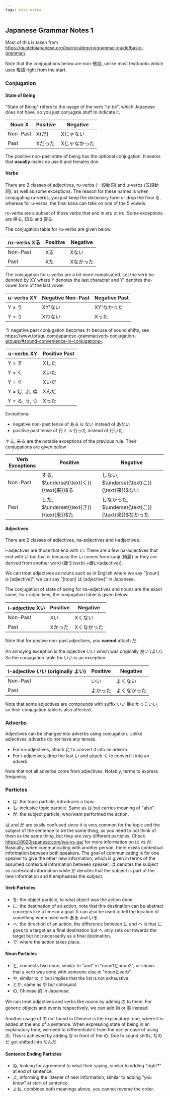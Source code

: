 ```yaml
---
tags: misc notes
---
```


## Japanese Grammar Notes 1

Most of this is taken from <https://guidetojapanese.org/learn/category/grammar-guide/basic-grammar/>.

Note that the conjugations below are non-敬語, unlike most textbooks which uses 敬語 right from the start.

### Conjugation

#### State of Being

"State of Being" refers to the usage of the verb "to be", which Japanese does not have, so you just conjugate stuff to indicate it.

| Noun X   | Positive | Negative      |
| -------- | -------- | ------------- |
| Non-Past | X(だ)    | Xじゃない     |
| Past     | Xだった  | Xじゃなかった |

The positive non-past state of being has the optional conjugation. It seems that **usually** males do use it and females don.

#### Verbs

There are 2 classes of adjectives, ru-verbs (一段動詞) and u-verbs (五段動詞), as well as some exceptions. The reason for these names is when conjugating ru-verbs, you just keep the dictionary form or drop the final る, whereas for u-verbs, the final kana can take on one of the 5 vowels.

ru-verbs are a subset of those verbs that end in eru or iru. Some exceptions are 帰る, 知る and 要る.

The conjugation table for ru-verbs are given below.

| ru-verbs Xる | Positive | Negative  |
| ------------ | -------- | --------- |
| Non-Past     | Xる      | Xない     |
| Past         | Xた      | Xなかった |

The conjugation for u-verbs are a bit more complicated. Let the verb be denoted by XY where Y denotes the last character and Y' denotes the-vowel form of the last vowel

| u-verbs XY     | Negative Non-Past  | Negative Past |
| -------------- | ------------- | ------------- |
| Y ≠ う      | XY'ない           | XY'なかった   |
| Y = う         | Xわない           | Xった         |

う negative past conjugation becomes わ becuse of sound shifts, see <https://www.tofugu.com/japanese-grammar/verb-conjugation-groups/#sound-convenience-in-conjugations->.

| u-verbs XY     | Positive Past |
| -------------- | ----------------- |
| Y = す         | Xした         |
| Y = く         | Xいた         |
| Y = ぐ         | Xいだ         |
| Y = む, ぶ, ぬ  | Xんだ         |
| Y = る, う, つ  | Xった         | 

Exceptions:

- negative non-past tense of ある is ない instead of あない
- positive past tense of 行く is 行った instead of 行いた

する, 来る are the notable exceptions of the previous rule. Their conjugations are given below

| Verb Exceptions | Positive                                  | Negative                                              |
| --------------- | ----------------------------------------- | ----------------------------------------------------- |
| Non-Past        | する, $\underset{\text{く}}{\text{来}}$る | しない, $\underset{\text{こ}}{\text{来}}$ない         |
| Past            | した, $\underset{\text{き}}{\text{来}}$た | しなかった, $\underset{\text{こ}}{\text{来}}$なかった |

#### Adjectives

There are 2 classes of adjectives, na-adjectives and i-adjectives.

i-adjectives are those that end with い. There are a few na-adjectives that end with い but that is because the い comes from kanji (綺麗) or they are derived from another word (嫌う(verb)→嫌い(adjective)).

We can treat adjectives as nouns such as in English where we say "[noun] is [adjective]", we can say "[noun] は [adjective]" in Japanese.

The conjugation of state of being for na-adjectives and nouns are the exact same, for i-adjectives, the conjugation table is given below.

| i-adjective Xい | Positive | Negative    |
| --------------- | -------- | ----------- |
| Non-Past        | Xい      | Xくない     |
| Past            | Xかった  | Xくなかった |

Note that for postive non-past adjectives, you **cannot** attach だ.

An annoying exception is the adjective いい which was originally 良い (よい). So the conjugation table for いい is an exception.

| i-adjective いい (originally よい) | Positive | Negative     |
| ---------------------------------- | -------- | ------------ |
| Non-Past                           | いい     | よくない     |
| Past                               | よかった | よくなかった |

Note that some adjectives are compounds with suffix いい like かっこいい, so their conjugation table is also affected.

### Adverbs

Adjectives can be changed into adverbs using conjugation. Unlike adjectives, adverbs do not have any tenses.

- For na-adjectives, attach に to convert it into an adverb.
- For i-adjectives, drop the last い and attach く to convert it into an adverb.

Note that not all adverbs come from adjectives. Notably, terms to express frequency.

### Particles

- は: the topic particle, introduces a topic.
- も: inclusive topic particle. Same as は but carries meaning of "also".
- が: the subject particle, who/want performed the action.

は and が are easily confused since it is very common for the topic and the subject of the sentence to be the same thing, so you need to not think of them as the same thing, but they are very different particles. Check <https://8020japanese.com/wa-vs-ga/> for more information on は vs が. Basically, when communicating with another person, there exists contextual information between both speakers.   The goal of communicating is for one speaker to give the other new information, which is given in terms of the assumed contextual information between speaker. は denotes the subject as contextual information while が denotes that the subject is part of the new information and it emphasises the subject.

#### Verb Particles

- を: the object particle, to what object was the action done
- に: the destination of an action, note that this destination can be abstract concepts like a time or a goal. It can also be used to tell the location of something when used with ある and いる.
- へ: the direction of an action, the difference between に and へ is that に goes to a target as a final destination but へ only sets out towards the target but not necessarily as a final destination.
- で: where the action takes place.

#### Noun Particles

- と, connects two noun, similar to "and" in "noun1とnoun2", or shows that a verb was done with someone else in "nounとverb".
- や, similar to と but implies that the list is not exhaustive.
- とか, same as や but colloquial.
- の, Chinese 的 in Japanese.

We can treat adjectives and verbs like nouns by adding の to them. For generic objects and events respectively, we can add 物 or 事 instead.

Another usage of の not found in Chinese is the explanatory tone, where it is added at the end of a sentence. When expressing state of being in an explanatory tone, we need to differentiate it from the earlier case of using の. This is achieved by adding な in front of the の. Due to sound shifts, なのだ got shifted into なんだ.

#### Sentence Ending Particles

- ね, looking for agreement to what their saying, similar to adding "right?" at end of sentence.
- よ, informing the listener of new information, similar to adding "you know" at start of sentence.
- よね, combines both meanings above, you cannot reverse the order.
